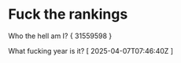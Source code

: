 # Fuck the rankings

Who the hell am I?
{ 31559598 }

What fucking year is it?
[ 2025-04-07T07:46:40Z ]

